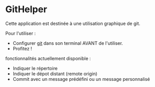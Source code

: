 # GitHelper
Cette application est destinée à une utilisation graphique de git.

Pour l'utiliser :
- Configurer [git](https://git-scm.com/book/fr/v2/Personnalisation-de-Git-Configuration-de-Git) dans son terminal AVANT de l'utiliser.
- Profitez !

fonctionnalités actuellement disponible :
- Indiquer le répertoire
- Indiquer le dépot distant (remote origin)
- Commit avec un message prédéfini ou un message personnalisé

